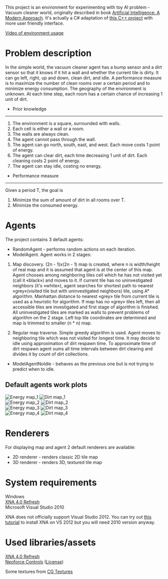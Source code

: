 ﻿This project is an environment for experimenting with toy AI problem - Vacuum cleaner world, originally
described in book [Artificial Intelligence: A Modern Approach](http://aima.cs.berkeley.edu/). It's actually
a C# adaptation of [this C++ project](http://web.ntnu.edu.tw/~tcchiang/ai/Vacuum%20Cleaner%20World.htm) with
more user friendly interface.

[Video of environment usage]()

Problem description
======
In the simple world, the vacuum cleaner agent has a bump sensor and a dirt sensor so that it knows if it
hit a wall and whether the current tile is dirty. It can go left, right, up and down, clean dirt, and idle.
A performance measure is to maximize the number of clean rooms over a certain period and to minimize energy
consumption. The geography of the environment is unknown. At each time step, each room has a certain chance of increasing 1 unit of dirt.  

* Prior knowledge
------
1. The environment is a square, surrounded with walls.
2. Each cell is either a wall or a room.
3. The walls are always clean.
4. The agent cannot pass through the wall.
5. The agent can go north, south, east, and west. Each move costs 1 point of energy.
6. The agent can clear dirt, each time decreasing 1 unit of dirt. Each cleaning costs 2 point of energy.
7. The agent can stay idle, costing no energy.

* Performance measure
------
Given a period T, the goal is 

1. Minimize the sum of amount of dirt in all rooms over T.  
2. Minimize the consumed energy.

Agents
======
The project contains 3 default agents:  

* RandomAgent - performs random actions on each iteration.  
* ModelAgent. 
Agent works in 2 stages:

1. Map discovery. (2n - 1)x(2n - 1) map is created, where n is width/height of real map and it is assumed that agent is at the center of this map.
Agent chooses among neighboring tiles cell which he has not visited yet (call it «black») and moves to it. If current tile has no uninvestigated neighbors
(it's «white»), agent searches for shortest path to nearest «grey»(visited tile but with uninvestigated neighbors) tile, using A* algorithm. Manhattan distance
to nearest «grey» tile from current tile is used as a heuristic for algorithm. If map has no «grey» tiles left, then all accessible tiles are investigated
and first stage of algorithm is finished. All uninvestigated tiles are marked as walls to prevent problems of algorithm on the 2 stage. Left top tile coordinates
are determined and map is trimmed to smaller (n * n) map.

2. Regular map traverse. Simple greedy algorithm is used. Agent moves to neighboring tile which was not visited for longest time. It may decide to idle
using approximation of dirt respawn time. To approximate time of dirt respawn agent sums all time intervals between dirt clearing and divides it by count
of dirt collections.  

* ModelAgentNoIdle - behaves as the previous one but is not trying to predict when to idle.

Default agents work plots
------
![Energy map_1](/Plots/energy_1.png) ![Dirt map_1](/Plots/dirt_1.png)  
![Energy map_2](/Plots/energy_2.png) ![Dirt map_2](/Plots/dirt_2.png)  
![Energy map_3](/Plots/energy_3.png) ![Dirt map_3](/Plots/dirt_3.png)  
![Energy map_4](/Plots/energy_4.png) ![Dirt map_4](/Plots/dirt_4.png)

Renderers
======
For displaying map and agent 2 default renderers are available:  

* 2D renderer - renders classic 2D tile map
* 3D renderer - renders 3D, textured tile map

System requirements
======
Windows  
[XNA 4.0 Refresh](http://www.microsoft.com/en-us/download/details.aspx?id=27599)  
Microsoft Visual Studio 2010  

XNA does not officially support Visual Studio 2012. You can try out [this tutorial](http://ryan-lange.com/xna-game-studio-4-0-visual-studio-2012/)
to install XNA on VS 2012 but you will need 2010 version anyway.

Used libraries/assets
======
[XNA 4.0 Refresh](http://en.wikipedia.org/wiki/Microsoft_XNA)  
[Neoforce Controls](http://neoforce.codeplex.com/) ([License](http://neoforce.codeplex.com/license))  

Some textures from [CG Textures](http://www.cgtextures.com/)